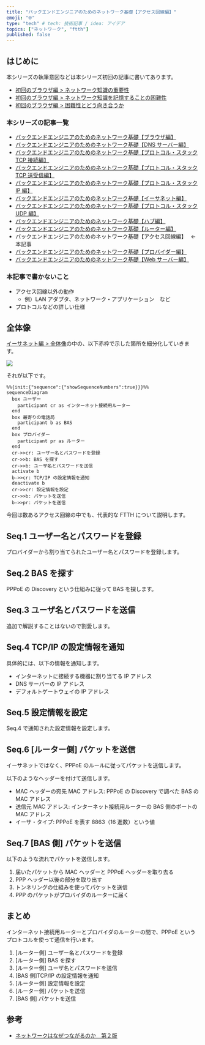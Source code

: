 ```yaml
---
title: "バックエンドエンジニアのためのネットワーク基礎【アクセス回線編】"
emoji: "🌐"
type: "tech" # tech: 技術記事 / idea: アイデア
topics: ["ネットワーク", "ftth"]
published: false
---
```


## はじめに

本シリーズの執筆意図などは本シリーズ初回の記事に書いてあります。

- [初回のブラウザ編 > ネットワーク知識の重要性](https://zenn.dev/jnkmtsd/articles/0d129a7aa0947b#%E3%83%8D%E3%83%83%E3%83%88%E3%83%AF%E3%83%BC%E3%82%AF%E7%9F%A5%E8%AD%98%E3%81%AE%E9%87%8D%E8%A6%81%E6%80%A7)
- [初回のブラウザ編 > ネットワーク知識を記憶することの困難性](https://zenn.dev/jnkmtsd/articles/0d129a7aa0947b#%E3%83%8D%E3%83%83%E3%83%88%E3%83%AF%E3%83%BC%E3%82%AF%E7%9F%A5%E8%AD%98%E3%82%92%E8%A8%98%E6%86%B6%E3%81%99%E3%82%8B%E3%81%93%E3%81%A8%E3%81%AE%E5%9B%B0%E9%9B%A3%E6%80%A7)
- [初回のブラウザ編 > 困難性とどう向き合うか](https://zenn.dev/jnkmtsd/articles/0d129a7aa0947b#%E5%9B%B0%E9%9B%A3%E6%80%A7%E3%81%A8%E3%81%A9%E3%81%86%E5%90%91%E3%81%8D%E5%90%88%E3%81%86%E3%81%8B)

### 本シリーズの記事一覧

- [バックエンドエンジニアのためのネットワーク基礎【ブラウザ編】](https://zenn.dev/jnkmtsd/articles/0d129a7aa0947b)
- [バックエンドエンジニアのためのネットワーク基礎【DNS サーバー編】](https://zenn.dev/jnkmtsd/articles/e59e42beec39e0)
- [バックエンドエンジニアのためのネットワーク基礎【プロトコル・スタック TCP 接続編】](https://zenn.dev/jnkmtsd/articles/e0ecb28f1875f2)
- [バックエンドエンジニアのためのネットワーク基礎【プロトコル・スタック TCP 送受信編】](https://zenn.dev/jnkmtsd/articles/37a25508b30635)
- [バックエンドエンジニアのためのネットワーク基礎【プロトコル・スタック IP 編】](https://zenn.dev/jnkmtsd/articles/61f104becc1750)
- [バックエンドエンジニアのためのネットワーク基礎【イーサネット編】](https://zenn.dev/jnkmtsd/articles/c50f9113995773)
- [バックエンドエンジニアのためのネットワーク基礎【プロトコル・スタック UDP 編】](https://zenn.dev/jnkmtsd/articles/46615811cadd72)
- [バックエンドエンジニアのためのネットワーク基礎【ハブ編】](https://zenn.dev/jnkmtsd/articles/24874950f6e4ea)
- [バックエンドエンジニアのためのネットワーク基礎【ルーター編】](https://zenn.dev/jnkmtsd/articles/e11381c0cafe3e)
- バックエンドエンジニアのためのネットワーク基礎【アクセス回線編】　 ← 本記事
- [バックエンドエンジニアのためのネットワーク基礎【プロバイダー編】](https://zenn.dev/jnkmtsd/articles/52b465bc9d8d97)
- [バックエンドエンジニアのためのネットワーク基礎【Web サーバー編】](https://zenn.dev/jnkmtsd/articles/660223f2d36a8c)

### 本記事で書かないこと

- アクセス回線以外の動作
  - 例）LAN アダプタ、ネットワーク・アプリケーション　など
- プロトコルなどの詳しい仕様

## 全体像

[イーサネット編 > 全体像](https://zenn.dev/jnkmtsd/articles/c50f9113995773#%E5%85%A8%E4%BD%93%E5%83%8F)の中の、以下赤枠で示した箇所を細分化していきます。

![](https://storage.googleapis.com/zenn-user-upload/13fd5f1145bd-20231221.png)

それが以下です。

```mermaid
%%{init:{"sequence":{"showSequenceNumbers":true}}}%%
sequenceDiagram
  box ユーザー
    participant cr as インターネット接続用ルーター
  end
  box 最寄りの電話局
    participant b as BAS
  end
  box プロバイダー
    participant pr as ルーター
  end
  cr->>cr: ユーザー名とパスワードを登録
  cr->>b: BAS を探す
  cr->>b: ユーザ名とパスワードを送信
  activate b
  b->>cr: TCP/IP の設定情報を通知
  deactivate b
  cr->>cr: 設定情報を設定
  cr->>b: パケットを送信
  b->>pr: パケットを送信
```

今回は数あるアクセス回線の中でも、代表的な FTTH について説明します。

## Seq.1 ユーザー名とパスワードを登録

プロバイダーから割り当てられたユーザー名とパスワードを登録します。

## Seq.2 BAS を探す

PPPoE の Discovery という仕組みに従って BAS を探します。

## Seq.3 ユーザ名とパスワードを送信

追加で解説することはないので割愛します。

## Seq.4 TCP/IP の設定情報を通知

具体的には、以下の情報を通知します。

- インターネットに接続する機器に割り当てる IP アドレス
- DNS サーバーの IP アドレス
- デフォルトゲートウェイの IP アドレス

## Seq.5 設定情報を設定

Seq.4 で通知された設定情報を設定します。

## Seq.6 [ルーター側] パケットを送信

イーサネットではなく、PPPoE のルールに従ってパケットを送信します。

以下のようなヘッダーを付けて送信します。

- MAC ヘッダーの宛先 MAC アドレス: PPPoE の Discovery で調べた BAS の MAC アドレス
- 送信元 MAC アドレス: インターネット接続用ルーターの BAS 側のポートの MAC アドレス
- イーサ・タイプ: PPPoE を表す 8863（16 進数）という値

## Seq.7 [BAS 側] パケットを送信

以下のような流れでパケットを送信します。

1. 届いたパケットから MAC ヘッダーと PPPoE ヘッダーを取り去る
2. PPP ヘッダー以後の部分を取り出す
3. トンネリングの仕組みを使ってパケットを送信
4. PPP のパケットがプロバイダのルーターに届く

## まとめ

インターネット接続用ルーターとプロバイダのルーターの間で、PPPoE というプロトコルを使って通信を行います。

1. [ルーター側] ユーザー名とパスワードを登録
2. [ルーター側] BAS を探す
3. [ルーター側] ユーザ名とパスワードを送信
4. [BAS 側]TCP/IP の設定情報を通知
5. [ルーター側] 設定情報を設定
6. [ルーター側] パケットを送信
7. [BAS 側] パケットを送信

## 参考

- [ネットワークはなぜつながるのか　第２版](https://www.amazon.co.jp/dp/B077XSB8BS)
